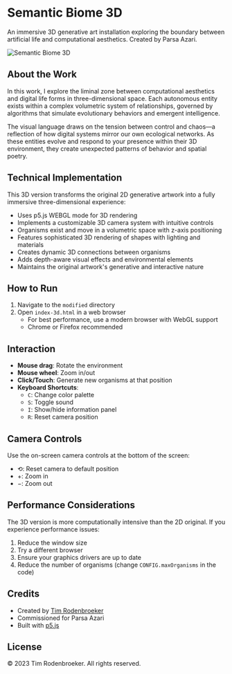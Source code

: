 # Semantic Biome 3D

An immersive 3D generative art installation exploring the boundary between artificial life and computational aesthetics. Created by Parsa Azari.

![Semantic Biome 3D](https://parsaazari.com/synthetic-biome-preview.jpg)

## About the Work

In this work, I explore the liminal zone between computational aesthetics and digital life forms in three-dimensional space. Each autonomous entity exists within a complex volumetric system of relationships, governed by algorithms that simulate evolutionary behaviors and emergent intelligence.

The visual language draws on the tension between control and chaos—a reflection of how digital systems mirror our own ecological networks. As these entities evolve and respond to your presence within their 3D environment, they create unexpected patterns of behavior and spatial poetry.

## Technical Implementation

This 3D version transforms the original 2D generative artwork into a fully immersive three-dimensional experience:

- Uses p5.js WEBGL mode for 3D rendering
- Implements a customizable 3D camera system with intuitive controls
- Organisms exist and move in a volumetric space with z-axis positioning
- Features sophisticated 3D rendering of shapes with lighting and materials
- Creates dynamic 3D connections between organisms
- Adds depth-aware visual effects and environmental elements
- Maintains the original artwork's generative and interactive nature

## How to Run

1. Navigate to the `modified` directory
2. Open `index-3d.html` in a web browser
   - For best performance, use a modern browser with WebGL support
   - Chrome or Firefox recommended

## Interaction

- **Mouse drag**: Rotate the environment
- **Mouse wheel**: Zoom in/out
- **Click/Touch**: Generate new organisms at that position
- **Keyboard Shortcuts**:
  - `C`: Change color palette
  - `S`: Toggle sound
  - `I`: Show/hide information panel
  - `R`: Reset camera position

## Camera Controls

Use the on-screen camera controls at the bottom of the screen:

- ⟲: Reset camera to default position
- +: Zoom in
- −: Zoom out

## Performance Considerations

The 3D version is more computationally intensive than the 2D original. If you experience performance issues:

1. Reduce the window size
2. Try a different browser
3. Ensure your graphics drivers are up to date
4. Reduce the number of organisms (change `CONFIG.maxOrganisms` in the code)

## Credits

- Created by [Tim Rodenbroeker](https://timrodenbroeker.de)
- Commissioned for Parsa Azari
- Built with [p5.js](https://p5js.org/)

## License

© 2023 Tim Rodenbroeker. All rights reserved.
